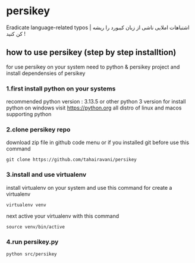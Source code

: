 # persikey
Eradicate language-related typos | اشتباهات املایی ناشی از زبان کیبورد را ریشه کن کنید !

## how to use persikey (step by step installtion)
for use persikey on your system need to python & persikey project and install dependensies of persikey 

### 1.first install python on your systems
recommended python version : 3.13.5 or other python 3 version
for install python on windows visit https://python.org
all distro of linux and macos supporting python

### 2.clone persikey repo
download zip file in github code menu or if you installed git before use this command
```
git clone https://github.com/tahairavani/persikey
```
### 3.install and use virtualenv 
install virtualenv on your system and use this command for create a virtualenv
```
virtualenv venv
```
next active your virtualenv  with this command 
```
source venv/bin/active
```

### 4.run persikey.py

```
python src/persikey
```